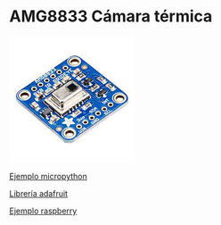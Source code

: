 # AMG8833 Cámara térmica

![](./images/amg8833.jpeg)

[Ejemplo micropython](https://github.com/bkircher67/Simple-Micropython-Class-for-Controlling-AMG8833-8x8-Pixel-Grid-Eye-)

[Librería adafruit](https://learn.adafruit.com/adafruit-amg8833-8x8-thermal-camera-sensor/python-circuitpython)

[Ejemplo raspberry](https://learn.adafruit.com/adafruit-amg8833-8x8-thermal-camera-sensor/raspberry-pi-thermal-camera)